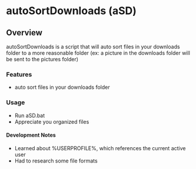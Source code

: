 # autoSortDownloads (aSD)

## Overview
autoSortDownloads is a script that will auto sort files in your downloads folder to a more reasonable folder (ex: a picture in the downloads folder will be sent to the pictures folder)

### Features
- auto sort files in your downloads folder

### Usage
- Run aSD.bat
- Appreciate you organized files

#### Development Notes
- Learned about %USERPROFILE%, which references the current active user
- Had to research some file formats
